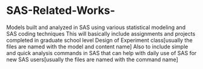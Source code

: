 # SAS-Related-Works-
Models built and analyzed in SAS using various statistical modeling and SAS coding techniques
This will basically include assignments and projects completed in graduate school level Design of Experiment class[usually the files are 
named with the model and content name]
Also to include simple and quick analysis commands in SAS that can help with daily use of SAS for new SAS users[usually the files
are named with the command name]
